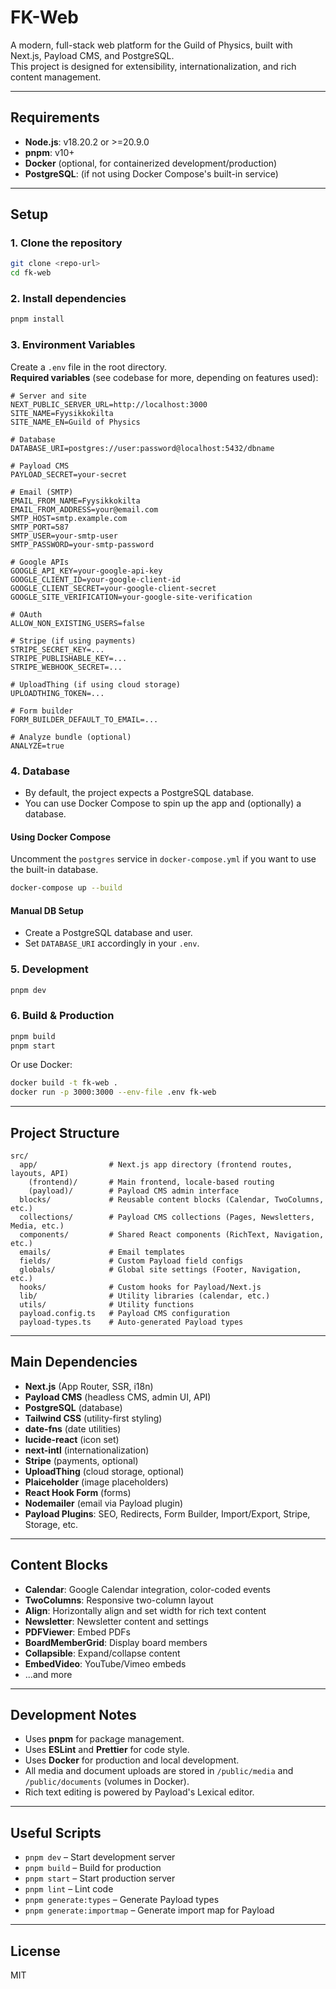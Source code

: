 # FK-Web

A modern, full-stack web platform for the Guild of Physics, built with Next.js, Payload CMS, and PostgreSQL.  
This project is designed for extensibility, internationalization, and rich content management.

---

## Requirements

- **Node.js**: v18.20.2 or >=20.9.0
- **pnpm**: v10+
- **Docker** (optional, for containerized development/production)
- **PostgreSQL**: (if not using Docker Compose's built-in service)

---

## Setup

### 1. Clone the repository

```bash
git clone <repo-url>
cd fk-web
```

### 2. Install dependencies

```bash
pnpm install
```

### 3. Environment Variables

Create a `.env` file in the root directory.  
**Required variables** (see codebase for more, depending on features used):

```env
# Server and site
NEXT_PUBLIC_SERVER_URL=http://localhost:3000
SITE_NAME=Fyysikkokilta
SITE_NAME_EN=Guild of Physics

# Database
DATABASE_URI=postgres://user:password@localhost:5432/dbname

# Payload CMS
PAYLOAD_SECRET=your-secret

# Email (SMTP)
EMAIL_FROM_NAME=Fyysikkokilta
EMAIL_FROM_ADDRESS=your@email.com
SMTP_HOST=smtp.example.com
SMTP_PORT=587
SMTP_USER=your-smtp-user
SMTP_PASSWORD=your-smtp-password

# Google APIs
GOOGLE_API_KEY=your-google-api-key
GOOGLE_CLIENT_ID=your-google-client-id
GOOGLE_CLIENT_SECRET=your-google-client-secret
GOOGLE_SITE_VERIFICATION=your-google-site-verification

# OAuth
ALLOW_NON_EXISTING_USERS=false

# Stripe (if using payments)
STRIPE_SECRET_KEY=...
STRIPE_PUBLISHABLE_KEY=...
STRIPE_WEBHOOK_SECRET=...

# UploadThing (if using cloud storage)
UPLOADTHING_TOKEN=...

# Form builder
FORM_BUILDER_DEFAULT_TO_EMAIL=...

# Analyze bundle (optional)
ANALYZE=true
```

### 4. Database

- By default, the project expects a PostgreSQL database.
- You can use Docker Compose to spin up the app and (optionally) a database.

#### Using Docker Compose

Uncomment the `postgres` service in `docker-compose.yml` if you want to use the built-in database.

```bash
docker-compose up --build
```

#### Manual DB Setup

- Create a PostgreSQL database and user.
- Set `DATABASE_URI` accordingly in your `.env`.

### 5. Development

```bash
pnpm dev
```

### 6. Build & Production

```bash
pnpm build
pnpm start
```

Or use Docker:

```bash
docker build -t fk-web .
docker run -p 3000:3000 --env-file .env fk-web
```

---

## Project Structure

```
src/
  app/                # Next.js app directory (frontend routes, layouts, API)
    (frontend)/       # Main frontend, locale-based routing
    (payload)/        # Payload CMS admin interface
  blocks/             # Reusable content blocks (Calendar, TwoColumns, etc.)
  collections/        # Payload CMS collections (Pages, Newsletters, Media, etc.)
  components/         # Shared React components (RichText, Navigation, etc.)
  emails/             # Email templates
  fields/             # Custom Payload field configs
  globals/            # Global site settings (Footer, Navigation, etc.)
  hooks/              # Custom hooks for Payload/Next.js
  lib/                # Utility libraries (calendar, etc.)
  utils/              # Utility functions
  payload.config.ts   # Payload CMS configuration
  payload-types.ts    # Auto-generated Payload types
```

---

## Main Dependencies

- **Next.js** (App Router, SSR, i18n)
- **Payload CMS** (headless CMS, admin UI, API)
- **PostgreSQL** (database)
- **Tailwind CSS** (utility-first styling)
- **date-fns** (date utilities)
- **lucide-react** (icon set)
- **next-intl** (internationalization)
- **Stripe** (payments, optional)
- **UploadThing** (cloud storage, optional)
- **Plaiceholder** (image placeholders)
- **React Hook Form** (forms)
- **Nodemailer** (email via Payload plugin)
- **Payload Plugins**: SEO, Redirects, Form Builder, Import/Export, Stripe, Storage, etc.

---

## Content Blocks

- **Calendar**: Google Calendar integration, color-coded events
- **TwoColumns**: Responsive two-column layout
- **Align**: Horizontally align and set width for rich text content
- **Newsletter**: Newsletter content and settings
- **PDFViewer**: Embed PDFs
- **BoardMemberGrid**: Display board members
- **Collapsible**: Expand/collapse content
- **EmbedVideo**: YouTube/Vimeo embeds
- ...and more

---

## Development Notes

- Uses **pnpm** for package management.
- Uses **ESLint** and **Prettier** for code style.
- Uses **Docker** for production and local development.
- All media and document uploads are stored in `/public/media` and `/public/documents` (volumes in Docker).
- Rich text editing is powered by Payload's Lexical editor.

---

## Useful Scripts

- `pnpm dev` – Start development server
- `pnpm build` – Build for production
- `pnpm start` – Start production server
- `pnpm lint` – Lint code
- `pnpm generate:types` – Generate Payload types
- `pnpm generate:importmap` – Generate import map for Payload

---

## License

MIT

